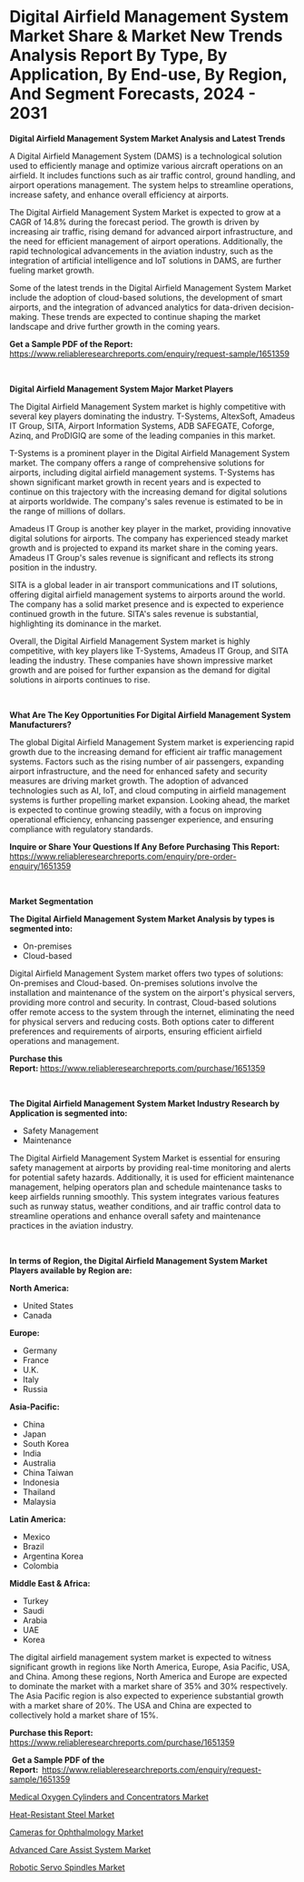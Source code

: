 <p><h1>Digital Airfield Management System Market Share & Market New Trends Analysis Report By Type, By Application, By End-use, By Region, And Segment Forecasts, 2024 - 2031</h1></p><p><strong>Digital Airfield Management System Market Analysis and Latest Trends</strong></p>
<p><p>A Digital Airfield Management System (DAMS) is a technological solution used to efficiently manage and optimize various aircraft operations on an airfield. It includes functions such as air traffic control, ground handling, and airport operations management. The system helps to streamline operations, increase safety, and enhance overall efficiency at airports.</p><p>The Digital Airfield Management System Market is expected to grow at a CAGR of 14.8% during the forecast period. The growth is driven by increasing air traffic, rising demand for advanced airport infrastructure, and the need for efficient management of airport operations. Additionally, the rapid technological advancements in the aviation industry, such as the integration of artificial intelligence and IoT solutions in DAMS, are further fueling market growth.</p><p>Some of the latest trends in the Digital Airfield Management System Market include the adoption of cloud-based solutions, the development of smart airports, and the integration of advanced analytics for data-driven decision-making. These trends are expected to continue shaping the market landscape and drive further growth in the coming years.</p></p>
<p><strong>Get a Sample PDF of the Report:&nbsp;</strong> <a href="https://www.reliableresearchreports.com/enquiry/request-sample/1651359">https://www.reliableresearchreports.com/enquiry/request-sample/1651359</a></p>
<p>&nbsp;</p>
<p><strong>Digital Airfield Management System Major Market Players</strong></p>
<p><p>The Digital Airfield Management System market is highly competitive with several key players dominating the industry. T-Systems, AltexSoft, Amadeus IT Group, SITA, Airport Information Systems, ADB SAFEGATE, Coforge, Azinq, and ProDIGIQ are some of the leading companies in this market.</p><p>T-Systems is a prominent player in the Digital Airfield Management System market. The company offers a range of comprehensive solutions for airports, including digital airfield management systems. T-Systems has shown significant market growth in recent years and is expected to continue on this trajectory with the increasing demand for digital solutions at airports worldwide. The company's sales revenue is estimated to be in the range of millions of dollars.</p><p>Amadeus IT Group is another key player in the market, providing innovative digital solutions for airports. The company has experienced steady market growth and is projected to expand its market share in the coming years. Amadeus IT Group's sales revenue is significant and reflects its strong position in the industry.</p><p>SITA is a global leader in air transport communications and IT solutions, offering digital airfield management systems to airports around the world. The company has a solid market presence and is expected to experience continued growth in the future. SITA's sales revenue is substantial, highlighting its dominance in the market.</p><p>Overall, the Digital Airfield Management System market is highly competitive, with key players like T-Systems, Amadeus IT Group, and SITA leading the industry. These companies have shown impressive market growth and are poised for further expansion as the demand for digital solutions in airports continues to rise.</p></p>
<p>&nbsp;</p>
<p><strong>What Are The Key Opportunities For Digital Airfield Management System Manufacturers?</strong></p>
<p><p>The global Digital Airfield Management System market is experiencing rapid growth due to the increasing demand for efficient air traffic management systems. Factors such as the rising number of air passengers, expanding airport infrastructure, and the need for enhanced safety and security measures are driving market growth. The adoption of advanced technologies such as AI, IoT, and cloud computing in airfield management systems is further propelling market expansion. Looking ahead, the market is expected to continue growing steadily, with a focus on improving operational efficiency, enhancing passenger experience, and ensuring compliance with regulatory standards.</p></p>
<p><strong>Inquire or Share Your Questions If Any Before Purchasing This Report:</strong> <a href="https://www.reliableresearchreports.com/enquiry/pre-order-enquiry/1651359">https://www.reliableresearchreports.com/enquiry/pre-order-enquiry/1651359</a></p>
<p>&nbsp;</p>
<p><strong>Market Segmentation</strong></p>
<p><strong>The Digital Airfield Management System Market Analysis by types is segmented into:</strong></p>
<p><ul><li>On-premises</li><li>Cloud-based</li></ul></p>
<p><p>Digital Airfield Management System market offers two types of solutions: On-premises and Cloud-based. On-premises solutions involve the installation and maintenance of the system on the airport's physical servers, providing more control and security. In contrast, Cloud-based solutions offer remote access to the system through the internet, eliminating the need for physical servers and reducing costs. Both options cater to different preferences and requirements of airports, ensuring efficient airfield operations and management.</p></p>
<p><strong>Purchase this Report:&nbsp;</strong><a href="https://www.reliableresearchreports.com/purchase/1651359">https://www.reliableresearchreports.com/purchase/1651359</a></p>
<p>&nbsp;</p>
<p><strong>The Digital Airfield Management System Market Industry Research by Application is segmented into:</strong></p>
<p><ul><li>Safety Management</li><li>Maintenance</li></ul></p>
<p><p>The Digital Airfield Management System Market is essential for ensuring safety management at airports by providing real-time monitoring and alerts for potential safety hazards. Additionally, it is used for efficient maintenance management, helping operators plan and schedule maintenance tasks to keep airfields running smoothly. This system integrates various features such as runway status, weather conditions, and air traffic control data to streamline operations and enhance overall safety and maintenance practices in the aviation industry.</p></p>
<p>&nbsp;</p>
<p><strong>In terms of Region, the Digital Airfield Management System Market Players available by Region are:</strong></p>
<p>
    <p> <strong> North America: </strong>
        <ul>
            <li>United States</li>
            <li>Canada</li>
        </ul>
        </p> 
    <p> <strong> Europe: </strong>
        <ul>
            <li>Germany</li>
            <li>France</li>
            <li>U.K.</li>
            <li>Italy</li>
            <li>Russia</li>
        </ul>
        </p> 
    <p> <strong> Asia-Pacific: </strong>
        <ul>
            <li>China</li>
            <li>Japan</li>
            <li>South Korea</li>
            <li>India</li>
            <li>Australia</li>
            <li>China Taiwan</li>
            <li>Indonesia</li>
            <li>Thailand</li>
            <li>Malaysia</li>
        </ul>
        </p> 
    <p> <strong> Latin America: </strong>
        <ul>
            <li>Mexico</li>
            <li>Brazil</li>
            <li>Argentina Korea</li>
            <li>Colombia</li>
        </ul>
        </p> 
    <p> <strong> Middle East & Africa: </strong>
        <ul>
            <li>Turkey</li>
            <li>Saudi</li>
            <li>Arabia</li>
            <li>UAE</li>
            <li>Korea</li>
        </ul>
    </p>
    </p>
<p><p>The digital airfield management system market is expected to witness significant growth in regions like North America, Europe, Asia Pacific, USA, and China. Among these regions, North America and Europe are expected to dominate the market with a market share of 35% and 30% respectively. The Asia Pacific region is also expected to experience substantial growth with a market share of 20%. The USA and China are expected to collectively hold a market share of 15%.</p></p>
<p><strong>Purchase this Report: </strong><a href="https://www.reliableresearchreports.com/purchase/1651359">https://www.reliableresearchreports.com/purchase/1651359</a></p>
<p>&nbsp;<strong>Get a Sample PDF of the Report:&nbsp;&nbsp;</strong><a href="https://www.reliableresearchreports.com/enquiry/request-sample/1651359">https://www.reliableresearchreports.com/enquiry/request-sample/1651359</a></p>
<p><strong></strong></p>
<p><p><a href="https://medium.com/@kaneebert/medical-oxygen-cylinders-and-concentrators-market-exploring-market-share-market-trends-and-d97c65b8b2e3">Medical Oxygen Cylinders and Concentrators Market</a></p><p><a href="https://github.com/mabutironaldo/Market-Research-Report-List-3/blob/main/heat-resistant-steel-market.md">Heat-Resistant Steel Market</a></p><p><a href="https://medium.com/@kaneebert/cameras-for-ophthalmology-market-competitive-analysis-market-trends-and-forecast-to-2031-f599d4a25839">Cameras for Ophthalmology Market</a></p><p><a href="https://medium.com/@kaneebert/advanced-care-assist-system-market-size-cagr-trends-2024-2030-1420405b8899">Advanced Care Assist System Market</a></p><p><a href="https://github.com/Paul14Anderson63/Market-Research-Report-List-2/blob/main/robotic-servo-spindles-market.md">Robotic Servo Spindles Market</a></p></p>